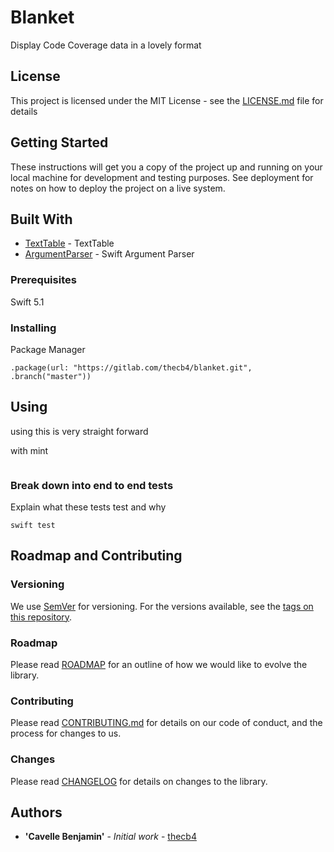 # Blanket

Display Code Coverage data in a lovely format

## License

This project is licensed under the MIT License - see the [LICENSE.md](LICENSE.md) file for details

## Getting Started

These instructions will get you a copy of the project up and running on your local machine for development and testing purposes. See deployment for notes on how to deploy the project on a live system.

## Built With

* [TextTable](https://github.com/cfilipov/TextTable) - TextTable
* [ArgumentParser](https://github.com/apple/swift-argument-parser) - Swift Argument Parser

### Prerequisites

Swift 5.1

### Installing

Package Manager

```
.package(url: "https://gitlab.com/thecb4/blanket.git", .branch("master"))
```

## Using

using this is very straight forward

with mint
```swift
```

### Break down into end to end tests

Explain what these tests test and why

```
swift test
```

## Roadmap and Contributing

### Versioning

We use [SemVer](http://semver.org/) for versioning. For the versions available, see the [tags on this repository](https://github.com/your/project/tags).



### Roadmap

Please read [ROADMAP](ROADMAP.md) for an outline of how we would like to evolve the library.

### Contributing

Please read [CONTRIBUTING.md](CONTRIBUTING.md) for details on our code of conduct, and the process for changes to us.

### Changes

Please read [CHANGELOG](CHANGELOG.md) for details on changes to the library.


## Authors

* **'Cavelle Benjamin'** - *Initial work* - [thecb4](https://thecb4.io)
